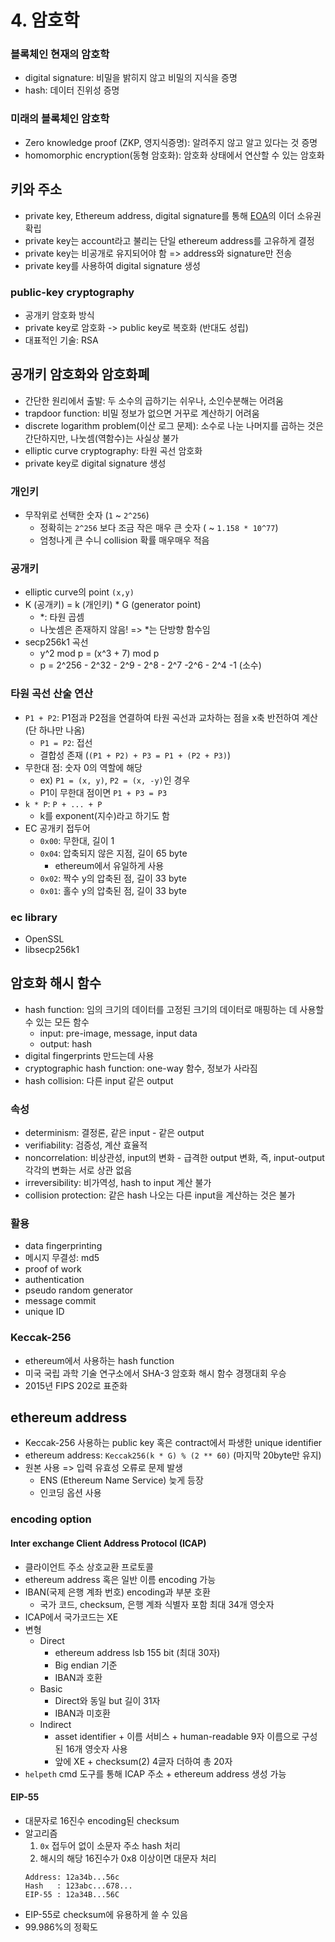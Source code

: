 # 4. 암호학

### 블록체인 현재의 암호학

- digital signature: 비밀을 밝히지 않고 비밀의 지식을 증명
- hash: 데이터 진위성 증명

### 미래의 블록체인 암호학

- Zero knowledge proof (ZKP, 영지식증명): 알려주지 않고 알고 있다는 것 증명
- homomorphic encryption(동형 암호화): 암호화 상태에서 연산할 수 있는 암호화


## 키와 주소

- private key, Ethereum address, digital signature를 통해 [EOA](../Mastering%20Ethereum/02.%20Ethereum%20Basic.md#Externally-owned-account)의 이더 소유권 확립
- private key는 account라고 불리는 단일 ethereum address를 고유하게 결정
- private key는 비공개로 유지되어야 함 => address와 signature만 전송
- private key를 사용하여 digital signature 생성

### public-key cryptography

- 공개키 암호화 방식
- private key로 암호화 -> public key로 복호화 (반대도 성립)
- 대표적인 기술: RSA

## 공개키 암호화와 암호화폐

- 간단한 원리에서 출발: 두 소수의 곱하기는 쉬우나, 소인수분해는 어려움
- trapdoor function: 비밀 정보가 없으면 거꾸로 계산하기 어려움
- discrete logarithm problem(이산 로그 문제): 소수로 나눈 나머지를 곱하는 것은 간단하지만, 나눗셈(역함수)는 사실상 불가
- elliptic curve cryptography: 타원 곡선 암호화
- private key로 digital signature 생성

### 개인키

- 무작위로 선택한 숫자 (`1` ~ `2^256`)
  - 정확히는 `2^256` 보다 조금 작은 매우 큰 숫자 ( ~ `1.158 * 10^77`)
  - 엄청나게 큰 수니 collision 확률 매우매우 적음
  
### 공개키

- elliptic curve의 point `(x,y)`
- K (공개키) = k (개인키) * G (generator point)
  - *: 타원 곱셈
  - 나눗셈은 존재하지 않음! => *는 단방향 함수임
- secp256k1 곡선
  - y^2 mod p = (x^3 + 7) mod p
  - p = 2^256 - 2^32 - 2^9 - 2^8 - 2^7 -2^6 - 2^4 -1 (소수)

### 타원 곡선 산술 연산

- `P1 + P2`: P1점과 P2점을 연결하여 타원 곡선과 교차하는 점을 x축 반전하여 계산 (단 하나만 나옴)
  - `P1 = P2`: 접선
  - 결합성 존재 (`(P1 + P2) + P3 = P1 + (P2 + P3)`)
- 무한대 점: 숫자 0의 역할에 해당
  - ex) `P1 = (x, y)`, `P2 = (x, -y)`인 경우
  - P1이 무한대 점이면 `P1 + P3 = P3`
- `k * P`: `P + ... + P`
  - k를 exponent(지수)라고 하기도 함
- EC 공개키 접두어
  - `0x00`: 무한대, 길이 1
  - `0x04`: 압축되지 않은 지점, 길이 65 byte
    - ethereum에서 유일하게 사용
  - `0x02`: 짝수 y의 압축된 점, 길이 33 byte
  - `0x01`: 홀수 y의 압축된 점, 길이 33 byte

### ec library

- OpenSSL
- libsecp256k1

## 암호화 해시 함수

- hash function: 임의 크기의 데이터를 고정된 크기의 데이터로 매핑하는 데 사용할 수 있는 모든 함수
  - input: pre-image, message, input data
  - output: hash
- digital fingerprints 만드는데 사용
- cryptographic hash function: one-way 함수, 정보가 사라짐
- hash collision: 다른 input 같은 output

### 속성

- determinism: 결정론, 같은 input - 같은 output
- verifiability: 검증성, 계산 효율적
- noncorrelation: 비상관성, input의 변화 - 급격한 output 변화, 즉, input-output 각각의 변화는 서로 상관 없음
- irreversibility: 비가역성, hash to input 계산 불가
- collision protection: 같은 hash 나오는 다른 input을 계산하는 것은 불가

### 활용

- data fingerprinting
- 메시지 무결성: md5
- proof of work
- authentication
- pseudo random generator
- message commit
- unique ID

### Keccak-256

- ethereum에서 사용하는 hash function
- 미국 국립 과학 기술 연구소에서 SHA-3 암호화 해시 함수 경쟁대회 우승
- 2015년 FIPS 202로 표준화

## ethereum address

- Keccak-256 사용하는 public key 혹은 contract에서 파생한 unique identifier
- ethereum address: `Keccak256(k * G) % (2 ** 60)` (마지막 20byte만 유지)
- 원본 사용 => 입력 유효성 오류로 문제 발생
  - ENS (Ethereum Name Service) 늦게 등장
  - 인코딩 옵션 사용

### encoding option

#### Inter exchange Client Address Protocol (ICAP)
- 클라이언트 주소 상호교환 프로토콜
- ethereum address 혹은 일반 이름 encoding 가능
- IBAN(국제 은행 계좌 번호) encoding과 부분 호환
  - 국가 코드, checksum, 은행 계좌 식별자 포함 최대 34개 영숫자
- ICAP에서 국가코드는 XE
- 변형
  - Direct
    - ethereum address lsb 155 bit (최대 30자)
    - Big endian 기준
    - IBAN과 호환
  - Basic
    - Direct와 동일 but 길이 31자
    - IBAN과 미호환
  - Indirect
    - asset identifier + 이름 서비스 + human-readable 9자 이름으로 구성된 16개 영숫자 사용
    - 앞에 XE + checksum(2) 4글자 더하여 총 20자
- `helpeth` cmd 도구를 통해 ICAP 주소 + ethereum address 생성 가능

#### EIP-55

- 대문자로 16진수 encoding된 checksum
- 알고리즘
  1. `0x` 접두어 없이 소문자 주소 hash 처리
  2. 해시의 해당 16진수가 0x8 이상이면 대문자 처리
    ```
    Address: 12a34b...56c
    Hash   : 123abc...678...
    EIP-55 : 12a34B...56C
    ```
- EIP-55로 checksum에 유용하게 쓸 수 있음
- 99.986%의 정확도